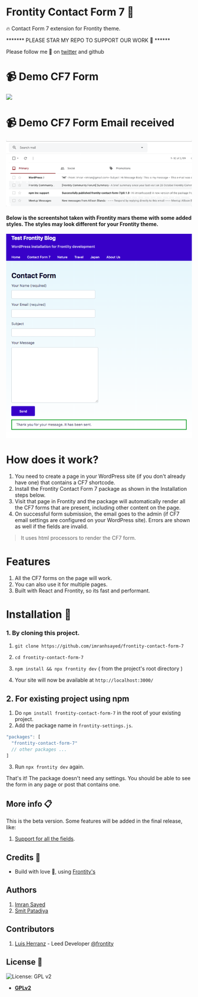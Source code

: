 # Frontity Contact Form 7 :art:

:fire: Contact Form 7 extension for Frontity theme.

******* PLEASE STAR MY REPO TO SUPPORT OUR WORK 🙏 ******

Please follow me 🙏 on [twitter](https://twitter.com/imranhsayed) and github


# :video_camera: Demo CF7 Form
![](demo.gif)

# :video_camera: Demo CF7 Form Email received
![](email-sent.gif)

#### Below is the screentshot taken with Frontity mars theme with some added styles. The styles may look different for your Frontity theme. 
![](demo-pic.png)

# How does it work?

1. You need to create a page in your WordPress site (if you don't already have one) that contains a CF7 shortcode.
1. Install the Frontity Contact Form 7 package as shown in the Installation steps below.
1. Visit that page in Frontity and the package will automatically render all the CF7
   forms that are present, including other content on the page.
1. On successful form submission, the email goes to the admin (if CF7 email settings are configured on your WordPress site). Errors are shown as well if the fields are invalid.

> It uses html processors to render the CF7 form.

# Features

1. All the CF7 forms on the page will work.
2. You can also use it for multiple pages.
3. Built with React and Frontity, so its fast and performant.

# Installation :wrench:

### 1. By cloning this project.

1. `git clone https://github.com/imranhsayed/frontity-contact-form-7`
2. `cd frontity-contact-form-7`
3. `npm install && npx frontity dev` ( from the project's root directory )
 
4. Your site will now be available at `http://localhost:3000/`

## 2. For existing project using npm

1. Do `npm install frontity-contact-form-7` in the root of your existing project.
1. Add the package name in `frontity-settings.js`.

```javascript
"packages": [
  "frontity-contact-form-7"
  // other packages ...
]
```

3. Run `npx frontity dev` again.

That's it! The package doesn't need any settings. You should be able to see the form in any page or post that contains one.


## More info :clipboard:

This is the beta version. Some features will be added in the final release, like:

1. [Support for all the fields](https://github.com/imranhsayed/frontity-contact-form-7/issues/8).

## Credits :white_flower:

- Build with love :blue_heart:, using [Frontity's](https://frontity.org)

## Authors

1. [Imran Sayed](https://twitter.com/imranhsayed)
2. [Smit Patadiya](https://twitter.com/smit_patadiya)

## Contributors

1. [Luis Herranz](https://twitter.com/luisherranz) - Leed Developer [@frontity](https://twitter.com/frontity)

## License :scroll:

![License: GPL v2](https://img.shields.io/badge/License-GPL%20v2-blue.svg)

- **[GPLv2](https://www.gnu.org/licenses/old-licenses/gpl-2.0.en.html)**
